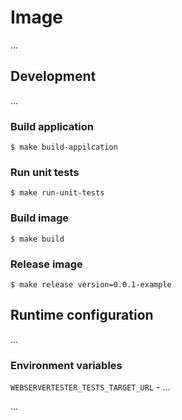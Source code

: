 # Image

...

## Development

...

### Build application

```
$ make build-appilcation
```

### Run unit tests

```
$ make run-unit-tests
```

### Build image

```
$ make build
```

### Release image

```
$ make release version=0.0.1-example
```

## Runtime configuration

...

### Environment variables

`WEBSERVERTESTER_TESTS_TARGET_URL` - ...

...
